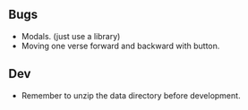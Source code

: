## Bugs

- Modals. (just use a library)
- Moving one verse forward and backward with button.

## Dev

- Remember to unzip the data directory before development.
